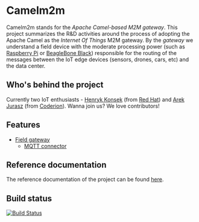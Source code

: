 # Camelm2m

Camelm2m stands for the *Apache Camel-based M2M gateway*. This project summarizes the R&D activities around the process of adopting the Apache Camel as the *Internet Of Things* M2M
gateway. By the *gateway* we understand a field device with the moderate processing power (such as
[Raspberry Pi](http://www.raspberrypi.org) or [BeagleBone Black](http://beagleboard.org/BLACK)) responsible for the
routing of the messages between the IoT edge devices (sensors, drones, cars, etc) and the data center.

## Who's behind the project

Currently two IoT enthusiasts - [Henryk Konsek](https://twitter.com/hekonsek) (from [Red Hat](http://redhat.com)) and
[Arek Jurasz](https://twitter.com/arekjurasz) (from [Coderion](http://coderion.pl)). Wanna join us? We love
contributors!

## Features

- [Field gateway](https://github.com/hekonsek/camel-m2m-gateway/blob/master/docs/reference.md#field-gateway)
    - [MQTT connector](https://github.com/hekonsek/camel-m2m-gateway/blob/master/docs/reference.md#mqtt-connector)

## Reference documentation

The reference documentation of the project can be found [here](https://github.com/hekonsek/camel-m2m-gateway/blob/master/docs/reference.md).

## Build status

[![Build Status](https://travis-ci.org/hekonsek/camel-m2m-gateway.svg?branch=master)](https://travis-ci.org/hekonsek/camel-m2m-gateway)
